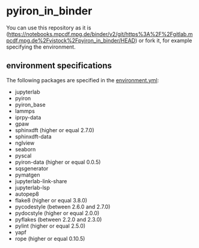 # pyiron_in_binder

You can use this repository as it is (https://notebooks.mpcdf.mpg.de/binder/v2/git/https%3A%2F%2Fgitlab.mpcdf.mpg.de%2Fvistock%2Fpyiron_in_binder/HEAD) or fork it, for example specifying the environment.

## environment specifications
The following packages are specified in the [environment.yml](https://gitlab.mpcdf.mpg.de/vistock/pyiron_in_binder/-/blob/main/environment.yml):

- jupyterlab
- pyiron
- pyiron_base
- lammps
- iprpy-data
- gpaw
- sphinxdft (higher or equal 2.7.0)
- sphinxdft-data
- nglview
- seaborn
- pyscal
- pyiron-data (higher or equal 0.0.5)
- sqsgenerator
- pymatgen
- jupyterlab-link-share
- jupyterlab-lsp
- autopep8
- flake8 (higher or equal 3.8.0)
- pycodestyle (between 2.6.0 and 2.7.0)
- pydocstyle (higher or equal 2.0.0)
- pyflakes (between 2.2.0 and 2.3.0)
- pylint (higher or equal 2.5.0)
- yapf
- rope (higher or equal 0.10.5)
